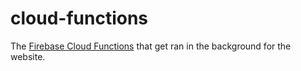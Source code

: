 # cloud-functions

The [Firebase Cloud Functions](https://firebase.google.com/docs/functions) that get ran in the background for the website.
